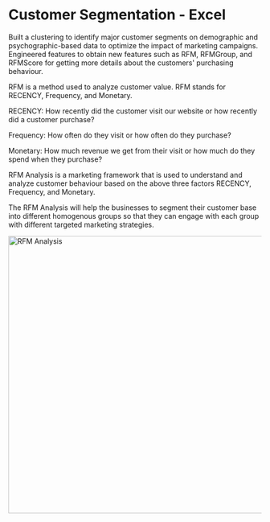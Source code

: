 # Customer Segmentation - Excel

Built a clustering to identify major customer segments on demographic and psychographic-based data to optimize the impact of marketing campaigns. Engineered features to obtain new features such as RFM, RFMGroup, and RFMScore for getting more details about the customers' purchasing behaviour.


RFM is a method used to analyze customer value. RFM stands for RECENCY, Frequency, and Monetary.

RECENCY: How recently did the customer visit our website or how recently did a customer purchase?

Frequency: How often do they visit or how often do they purchase?

Monetary: How much revenue we get from their visit or how much do they spend when they purchase?

RFM Analysis is a marketing framework that is used to understand and analyze customer behaviour based on the above three factors RECENCY, Frequency, and Monetary.

The RFM Analysis will help the businesses to segment their customer base into different homogenous groups so that they can engage with each group with different targeted marketing strategies.








<img width="552" alt="RFM Analysis" src="https://user-images.githubusercontent.com/115426348/210186112-c99b8b5e-02cc-442d-96bc-b3883069200a.png">
